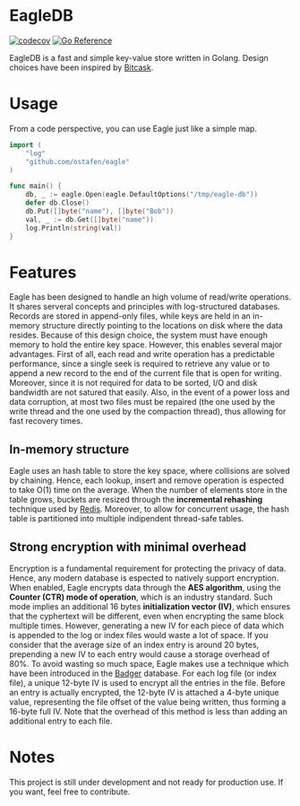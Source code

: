 # EagleDB

[![codecov](https://codecov.io/gh/ostafen/eagle/branch/main/graph/badge.svg?token=AEP3KOEXLG)](https://codecov.io/gh/ostafen/eagle)
[![Go Reference](https://pkg.go.dev/badge/badge/github.com/ostafen/eagle.svg)](https://pkg.go.dev/github.com/ostafen/eagle)

EagleDB is a fast and simple key-value store written in Golang. Design choices have been inspired by [Bitcask](https://docs.riak.com/riak/kv/2.2.3/setup/planning/backend/bitcask/index.html).

# Usage

From a code perspective, you can use Eagle just like a simple map.

```go
import (
	"log"
	"github.com/ostafen/eagle"
)

func main() {
    db, _ := eagle.Open(eagle.DefaultOptions("/tmp/eagle-db"))
    defer db.Close()
    db.Put([]byte("name"), []byte("Bob"))
    val, _ := db.Get([]byte("name"))
    log.Println(string(val))
}
```

# Features

Eagle has been designed to handle an high volume of read/write operations. It shares serveral concepts and principles with log-structured databases. Records are stored in append-only files, while keys are held in an in-memory structure directly pointing to the locations on disk where the data resides. Because of this design choice, the system must have enough memory to hold the entire key space. However, this enables several major advantages. 
First of all, each read and write operation has a predictable performance, since a single seek is required to retrieve any value or to append a new record to the end of the current file that is open for writing. Moreover, since it is not required for data to be sorted, I/O and disk bandwidth are not satured that easily.
Also, in the event of a power loss and data corruption, at most two files must be repaired (the one used by the write thread and the one used by the compaction thread), thus allowing for fast recovery times.


## In-memory structure

Eagle uses an hash table to store the key space, where collisions are solved by chaining. Hence, each lookup, insert and remove operation is espected to take O(1) time on the average. When the number of elements store in the table grows, buckets are resized through the **incremental rehashing** technique used by [Redis](https://kousiknath.medium.com/a-little-internal-on-redis-key-value-storage-implementation-fdf96bac7453). Moreover, to allow for concurrent usage, the hash table is partitioned into multiple indipendent thread-safe tables.


## Strong encryption with minimal overhead

Encryption is a fundamental requirement for protecting the privacy of data. Hence, any modern database is espected to natively support encryption. When enabled, Eagle encrypts data through the **AES algorithm**, using the **Counter (CTR) mode of operation**, which is an industry standard. Such mode implies an additional 16 bytes **initialization vector (IV)**, which ensures that the cyphertext will be different, even when encrypting the same block multiple times.
However, generating a new IV for each piece of data which is appended to the log or index files would waste a lot of space. If you consider that the average size of an index entry is around 20 bytes, prepending a new IV to each entry would cause a storage overhead of 80%. To avoid wasting so much space, Eagle makes use a technique which have been introduced in the [Badger](https://github.com/dgraph-io/badger) database. For each log file (or index file), a unique 12-byte IV is used to encrypt all the entries in the file. Before an entry is actually encrypted, the 12-byte IV is attached a 4-byte unique value, representing the file offset of the value being written, thus forming a 16-byte full IV. Note that the overhead of this method is less than adding an additional entry to each file.

# Notes

This project is still under development and not ready for production use. If you want, feel free to contribute.